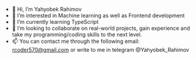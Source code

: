 - 👋 Hi, I’m Yahyobek Rahimov
- 👀 I’m interested in Machine learning as well as Frontend development
- 🌱 I’m currently learning TypeScript
- 💞️ I’m looking to collaborate on real-world projects, gain experience and take my programming/coding skills to the next level.
- 📫 You can contact me through the following email:
rcoder570@gmail.com or write to me in telegram @Yahyobek_Rahimov
